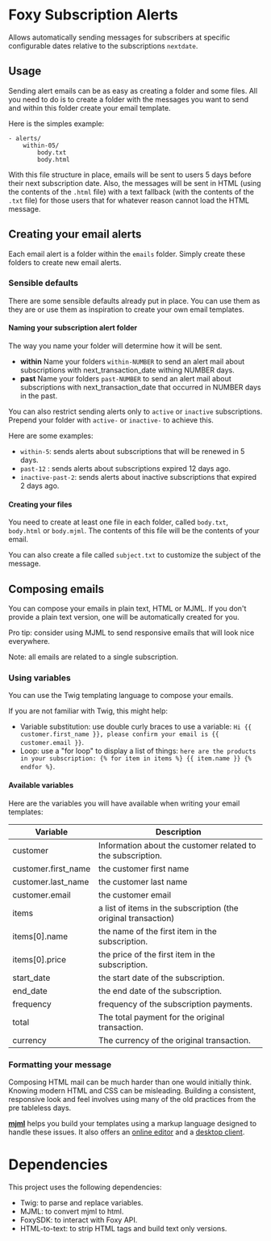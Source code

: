# Foxy Subscription Alerts

Allows automatically sending messages for subscribers at specific configurable dates relative to the subscriptions `nextdate`.

## Usage

Sending alert emails can be as easy as creating a folder and some files.
All you need to do is to create a folder with the messages you want to send and within this folder create your email template.

Here is the simples example:

    - alerts/
        within-05/
            body.txt
            body.html

With this file structure in place, emails will be sent to users 5 days before their next subscription date. Also, the
messages will be sent in HTML (using the contents of the `.html` file) with a text fallback (with the contents of
the `.txt` file) for those users that for whatever reason cannot load the HTML message.


## Creating your email alerts

Each email alert is a folder within the `emails` folder.
Simply create these folders to create new email alerts. 

### Sensible defaults

There are some sensible defaults already put in place.
You can use them as they are or use them as inspiration to create your own email templates.

#### Naming your subscription alert folder
The way you name your folder will determine how it will be sent.

- **within** Name your folders `within-NUMBER` to send an alert mail about subscriptions with next_transaction_date withing NUMBER days.
- **past** Name your folders `past-NUMBER` to send an alert mail about subscriptions with next_transaction_date that occurred in NUMBER days in the past.

You can also restrict sending alerts only to `active` or `inactive` subscriptions. Prepend your folder with `active-` or `inactive-` to achieve this.

Here are some examples:

- `within-5`: sends alerts about subscriptions that will be renewed in 5 days.
- `past-12` : sends alerts about subscriptions expired 12 days ago.
- `inactive-past-2`: sends alerts about inactive subscriptions that expired 2 days ago.

#### Creating your files

You need to create at least one file in each folder, called `body.txt`, `body.html` or `body.mjml`.
The contents of this file will be the contents of your email.

You can also create a file called `subject.txt` to customize the subject of the message.

## Composing emails

You can compose your emails in plain text, HTML or MJML. If you don't provide a plain text version, one will be automatically created for you.

Pro tip: consider using MJML to send responsive emails that will look nice everywhere.

Note: all emails are related to a single subscription.

### Using variables

You can use the Twig templating language to compose your emails.

If you are not familiar with Twig, this might help:

- Variable substitution: use double curly braces to use a variable: `Hi {{ customer.first_name }}, please confirm your email is {{ customer.email }}`.
- Loop: use a "for loop" to display a list of things: `here are the products in your subscription: {% for item in items %} {{ item.name }} {% endfor %}`.

#### Available variables

Here are the variables you will have available when writing your email templates:

| Variable            | Description                                                   |
| ------------------- | ------------------------------------------------------------- |
| customer            | Information about the customer related to the subscription.   |
| customer.first_name | the customer first name                                       |
| customer.last_name  | the customer last name                                        |
| customer.email      | the customer email                                            |
| items               | a list of items in the subscription (the original transaction)|
| items[0].name       | the name of the first item in the subscription.               |
| items[0].price      | the price of the first item in the subscription.              |
| start_date          | the start date of the subscription.                           |
| end_date            | the end date of the subscription.                             |
| frequency           | frequency of the subscription payments.                       |
| total               | The total payment for the original transaction.               |
| currency            | The currency of the original transaction.                     |

### Formatting your message

Composing HTML mail can be much harder than one would initially think. Knowing modern HTML and CSS can be misleading.
Building a consistent, responsive look and feel involves using many of the old practices from the pre tableless days.

[**mjml**](https://github.com/mjmlio/mjml) helps you build your templates using a markup language designed to handle these issues.
It also offers an [online editor](https://mjml.io/try-it-live) and a [desktop client](https://mjmlio.github.io/mjml-app/).

# Dependencies

This project uses the following dependencies:

- Twig: to parse and replace variables.
- MJML: to convert mjml to html.
- FoxySDK: to interact with Foxy API.
- HTML-to-text: to strip HTML tags and build text only versions.